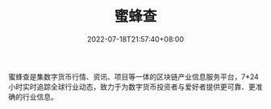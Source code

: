 ﻿---
weight: 
title: "蜜蜂查"
description: "蜜蜂查是集数字货币行情、资讯、项目等一体的区块链产业信息服务平台，7*24小时实时追踪全球行业动态，致力于为数字货币投资者与爱好者提供更可靠、更准确的行业信息"
date: 2022-07-18T21:57:40+08:00
lastmod: 2022-07-18T16:45:40+08:00
draft: false
authors: ["seven"]
featuredImage: "mifengcha.png"
link: "https://mifengcha.com/"
tags: ["元宇宙资讯","蜜蜂查"]
categories: ["navigation"]
navigation: ["元宇宙资讯"]
lightgallery: true
toc: true
pinned: false
recommend: false
recommend1: false
---
蜜蜂查是集数字货币行情、资讯、项目等一体的区块链产业信息服务平台，7*24小时实时追踪全球行业动态，致力于为数字货币投资者与爱好者提供更可靠、更准确的行业信息。
